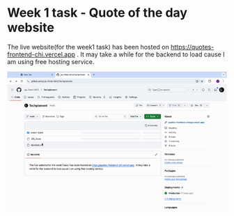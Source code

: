 # Week 1 task - Quote of the day website

The live website(for the week1 task) has been hosted on https://quotes-frontend-chi.vercel.app . It may take a while for the backend to load cause I am using free hosting service.


![Demo Video](./assets/Quote%20of%20the%20day.gif)
